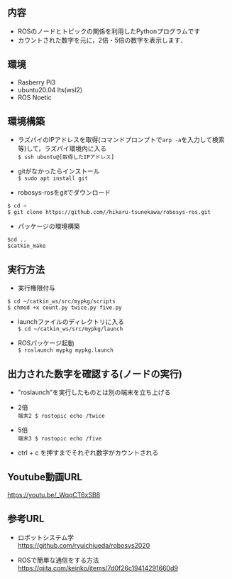 ## 内容
* ROSのノードとトピックの関係を利用したPythonプログラムです
* カウントされた数字を元に，2倍・5倍の数字を表示します．

## 環境
* Rasberry Pi3 
* ubuntu20.04 lts(wsl2)  
* ROS Noetic

## 環境構築 

* ラズパイのIPアドレスを取得(コマンドプロンプトで`arp -a`を入力して検索等)して，ラズパイ環境内に入る  
`$ ssh ubuntu@[取得したIPアドレス] ` 

* gitがなかったらインストール  
`$ sudo apt install git`  

* robosys-rosをgitでダウンロード  
```
$ cd ~
$ git clone https://github.com//hikaru-tsunekawa/robosys-ros.git
```

* パッケージの環境構築  
```
$cd ..  
$catkin_make 
```

## 実行方法  
 
* 実行権限付与  
```
$ cd ~/catkin_ws/src/mypkg/scripts
$ chmod +x count.py twice.py five.py
```

* launchファイルのディレクトリに入る  
`$ cd ~/catkin_ws/src/mypkg/launch` 

* ROSパッケージ起動  
`$ roslaunch mypkg mypkg.launch` 

## 出力された数字を確認する(ノードの実行)

* "roslaunch"を実行したものとは別の端末を立ち上げる

* 2倍  
`端末2 $ rostopic echo /twice`

* 5倍  
`端末3 $ rostopic echo /five`

* ctrl + c を押すまでそれぞれ数字がカウントされる

## Youtube動画URL
https://youtu.be/_WqqCT6xSB8

## 参考URL

* ロボットシステム学  
https://github.com/ryuichiueda/robosys2020

* ROSで簡単な通信をする方法  
https://qiita.com/keinko/items/7d0f26c19414291660d9

